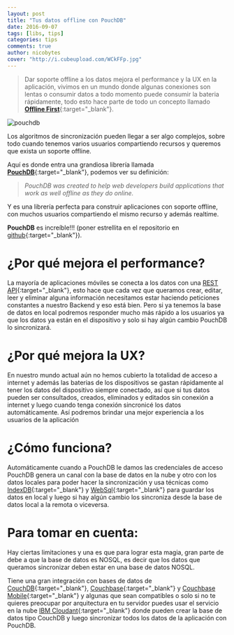 ```yaml
---
layout: post
title: "Tus datos offline con PouchDB"
date: 2016-09-07
tags: [libs, tips]
categories: tips
comments: true
author: nicobytes
cover: "http://i.cubeupload.com/WCkFFp.jpg"
---
```


> Dar soporte offline a los datos mejora el performance y la UX en la aplicación, vivimos en un mundo donde algunas conexiones son lentas o consumir datos a todo momento puede consumir la bateria rápidamente, todo esto hace parte de todo un concepto llamado [**Offline First**](http://offlinefirst.org/){:target="_blank"}.

<img class="img-responsive" src="http://i.cubeupload.com/WCkFFp.jpg" alt="pouchdb">

Los algoritmos de sincronización pueden llegar a ser algo complejos, sobre todo cuando tenemos varios usuarios compartiendo recursos y queremos que exista un soporte offline.

Aquí es donde entra una grandiosa librería llamada [**PouchDB**](https://pouchdb.com/){:target="_blank"}, podemos ver su definición:

> *PouchDB was created to help web developers build applications that work as well offline as they do online.* 

Y es una librería perfecta para construir aplicaciones con soporte offline, con muchos usuarios compartiendo el mismo recurso y además realtime. 

**PouchDB** es increíble!!! (poner estrellita en el repositorio en [github](https://github.com/pouchdb/pouchdb){:target="_blank"}).

# ¿Por qué mejora el performance?

La mayoría de aplicaciones móviles se conecta a los datos con una [REST API](http://www.ion-book.com/demos/rest-api-with-ionic-2){:target="_blank"}, esto hace que cada vez que queramos crear, editar, leer y eliminar alguna información necesitamos estar haciendo peticiones constantes a nuestro Backend y eso está bien. Pero si ya tenemos la base de datos en local podremos responder mucho más rápido a los usuarios ya que los datos ya están en el dispositivo y solo si hay algún cambio PouchDB lo sincronizará.

# ¿Por qué mejora la UX?

En nuestro mundo actual aún no hemos cubierto la totalidad de acceso a internet y además las baterias de los dispositivos se gastan rápidamente al tener los datos del dispositivo siempre conectado, así que si tus datos pueden ser consultados, creados, eliminados y editados sin conexión a internet y luego cuando tenga conexión sincronicé los datos automáticamente. Así podremos brindar una mejor experiencia a los usuarios de la aplicación

# ¿Cómo funciona?

Automáticamente cuando a PouchDB le damos las credenciales de acceso PouchDB genera un canal con la base de datos en la nube y otro con los datos locales para poder hacer la sincronización y usa técnicas como [IndexDB](https://developer.mozilla.org/es/docs/IndexedDB-840092-dup){:target="_blank"} y [WebSql](http://www.html5rocks.com/es/features/storage){:target="_blank"} para guardar los datos en local y luego si hay algún cambio los sincroniza desde la base de datos local a la remota o viceversa.

# Para tomar en cuenta:

Hay ciertas limitaciones y una es que para lograr esta magia, gran parte de debe a que la base de datos es NOSQL, es decir que los datos que queramos sincronizar deben estar en una base de datos NOSQL. 

Tiene una gran integración con bases de datos de [CouchDB](http://couchdb.apache.org/){:target="_blank"}, [Couchbase](http://www.couchbase.com/){:target="_blank"} y [Couchbase Mobile](http://www.couchbase.com/nosql-databases/couchbase-mobile){:target="_blank"} y algunas que sean compatibles o solo si no te quieres preocupar por arquitectura en tu servidor puedes usar el servicio en la nube [IBM Cloudant](https://cloudant.com/){:target="_blank"} donde pueden crear la base de datos tipo CouchDB y luego sincronizar todos los datos de la aplicación con PouchDB.
